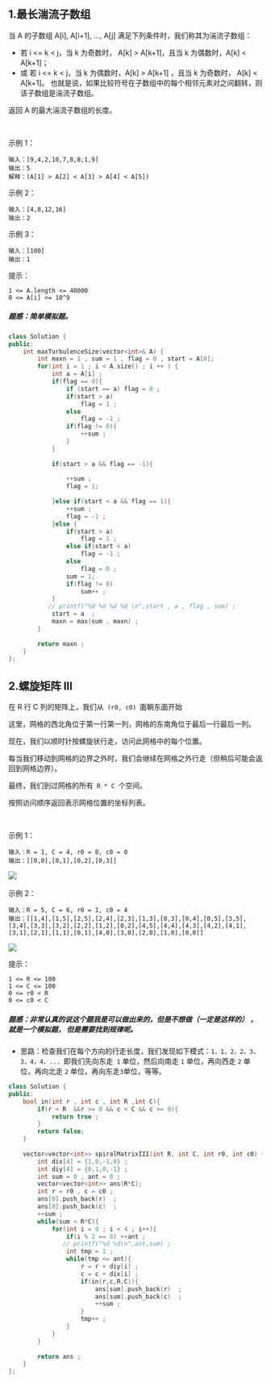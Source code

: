 ## 1.最长湍流子数组
当 A 的子数组 A[i], A[i+1], ..., A[j] 满足下列条件时，我们称其为湍流子数组：

* 若 i <= k < j，当 k 为奇数时， A[k] > A[k+1]，且当 k 为偶数时，A[k] < A[k+1]；
* 或 若 i <= k < j，当 k 为偶数时，A[k] > A[k+1] ，且当 k 为奇数时， A[k] < A[k+1]。
也就是说，如果比较符号在子数组中的每个相邻元素对之间翻转，则该子数组是湍流子数组。

返回 A 的最大湍流子数组的长度。

 

示例 1：
```
输入：[9,4,2,10,7,8,8,1,9]
输出：5
解释：(A[1] > A[2] < A[3] > A[4] < A[5])
```
示例 2：
```
输入：[4,8,12,16]
输出：2
```
示例 3：
```
输入：[100]
输出：1
```
提示：
```
1 <= A.length <= 40000
0 <= A[i] <= 10^9
```
##### 题感：简单模拟题。
```C++
class Solution {
public:
    int maxTurbulenceSize(vector<int>& A) {
        int maxn = 1 , sum = 1 , flag = 0 , start = A[0]; 
        for(int i = 1 ; i < A.size() ; i ++ ) {
            int a = A[i] ; 
            if(flag == 0){
                if (start == a) flag = 0 ; 
                if(start > a)
                    flag = 1 ; 
                else 
                    flag = -1 ; 
                if(flag != 0){
                    ++sum ; 
                }
            }
            
            if(start > a && flag == -1){
                
                ++sum ;
                flag = 1;
                
            }else if(start < a && flag == 1){
                ++sum ; 
                flag = -1 ; 
            }else {
                if(start > a)
                    flag = 1 ; 
                else if(start < a)
                    flag = -1 ; 
                else 
                    flag = 0 ;
                sum = 1; 
                if(flag != 0)
                    sum++ ; 
            }
           // printf("%d %d %d %d \n",start , a , flag , sum) ;
            start = a  ;
            maxn = max(sum , maxn) ; 
        }
        
        return maxn ;
    }
};
```
## 2.螺旋矩阵 III
在 R 行 C 列的矩阵上，我们从` (r0, c0) `面朝东面开始

这里，网格的西北角位于第一行第一列，网格的东南角位于最后一行最后一列。

现在，我们以顺时针按螺旋状行走，访问此网格中的每个位置。

每当我们移动到网格的边界之外时，我们会继续在网格之外行走（但稍后可能会返回到网格边界）。

最终，我们到过网格的所有` R * C `个空间。

按照访问顺序返回表示网格位置的坐标列表。

 

示例 1：
```
输入：R = 1, C = 4, r0 = 0, c0 = 0
输出：[[0,0],[0,1],[0,2],[0,3]]
```
![](https://aliyun-lc-upload.oss-cn-hangzhou.aliyuncs.com/aliyun-lc-upload/uploads/2018/08/24/example_1.png)
 

示例 2：
```
输入：R = 5, C = 6, r0 = 1, c0 = 4
输出：[[1,4],[1,5],[2,5],[2,4],[2,3],[1,3],[0,3],[0,4],[0,5],[3,5],[3,4],[3,3],[3,2],[2,2],[1,2],[0,2],[4,5],[4,4],[4,3],[4,2],[4,1],[3,1],[2,1],[1,1],[0,1],[4,0],[3,0],[2,0],[1,0],[0,0]]
```
![](https://aliyun-lc-upload.oss-cn-hangzhou.aliyuncs.com/aliyun-lc-upload/uploads/2018/08/24/example_2.png)

提示：
```
1 <= R <= 100
1 <= C <= 100
0 <= r0 < R
0 <= c0 < C
```
##### 题感：非常认真的说这个题我是可以做出来的，但是不想做（一定是这样的） ，就是一个模拟题， 但是需要找到规律呢。
* 思路：检查我们在每个方向的行走长度，我们发现如下模式：`1，1，2，2，3，3，4，4，... `即我们先向东走` 1` 单位，然后向南走 `1` 单位，再向西走 `2` 单位，再向北走 `2` 单位，再向东走` 3 `单位，等等。
```C++
class Solution {
public:
    bool in(int r , int c , int R ,int C){
        if(r < R  &&r >= 0 && c < C && c >= 0){
            return true ; 
        }    
        return false; 
    }
    
    vector<vector<int>> spiralMatrixIII(int R, int C, int r0, int c0) {
        int dix[4] = {1,0,-1,0} ; 
        int diy[4] = {0,1,0,-1} ; 
        int sum = 0 , ant = 0 ; 
        vector<vector<int>> ans(R*C); 
        int r = r0 , c = c0 ; 
        ans[0].push_back(r)  ;
        ans[0].push_back(c)  ;
        ++sum ; 
        while(sum < R*C){
            for(int i = 0 ; i < 4 ; i++){
                if(i % 2 == 0) ++ant ; 
               // printf("%d %d\n",ant,sum) ; 
                int tmp = 1 ;
                while(tmp <= ant){
                    r = r + diy[i] ; 
                    c = c + dix[i] ; 
                    if(in(r,c,R,C)){
                        ans[sum].push_back(r)  ;
                        ans[sum].push_back(c)  ;
                        ++sum ; 
                    }
                    tmp++ ; 
                }
            }
        }
        
        return ans ; 
    }
};
```